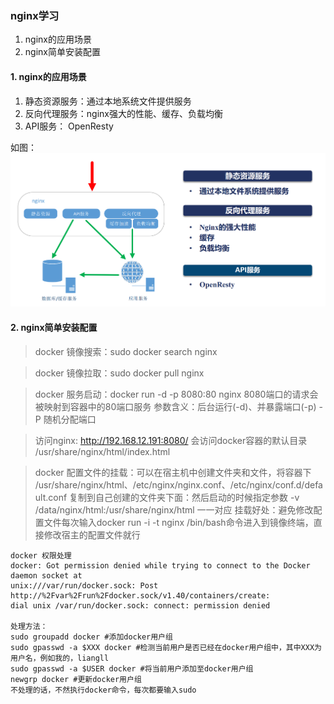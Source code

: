 ### nginx学习
1. nginx的应用场景
2. nginx简单安装配置

#### 1. nginx的应用场景

1. 静态资源服务：通过本地系统文件提供服务
2. 反向代理服务：nginx强大的性能、缓存、负载均衡
3. API服务： OpenResty

如图：
![](image/nginx1.png)

#### 2. nginx简单安装配置

> docker 镜像搜索：sudo docker search nginx

> docker 镜像拉取：sudo docker pull nginx

> docker 服务启动：docker run -d -p 8080:80 nginx     8080端口的请求会被映射到容器中的80端口服务
> 参数含义：后台运行(-d)、并暴露端口(-p)    -P 随机分配端口

> 访问nginx: http://192.168.12.191:8080/  会访问docker容器的默认目录 /usr/share/nginx/html/index.html

> docker 配置文件的挂载：可以在宿主机中创建文件夹和文件，将容器下  /usr/share/nginx/html、/etc/nginx/nginx.conf、/etc/nginx/conf.d/default.conf
> 复制到自己创建的文件夹下面：然后启动的时候指定参数       -v /data/nginx/html:/usr/share/nginx/html 一一对应
> 挂载好处：避免修改配置文件每次输入docker run -i -t nginx /bin/bash命令进入到镜像终端，直接修改宿主的配置文件就行
 
 
 ```
 docker 权限处理
 docker: Got permission denied while trying to connect to the Docker daemon socket at 
 unix:///var/run/docker.sock: Post http://%2Fvar%2Frun%2Fdocker.sock/v1.40/containers/create:
 dial unix /var/run/docker.sock: connect: permission denied 
 
 处理方法：
 sudo groupadd docker #添加docker用户组
 sudo gpasswd -a $XXX docker #检测当前用户是否已经在docker用户组中，其中XXX为用户名，例如我的，liangll
 sudo gpasswd -a $USER docker #将当前用户添加至docker用户组
 newgrp docker #更新docker用户组
 不处理的话，不然执行docker命令，每次都要输入sudo
```